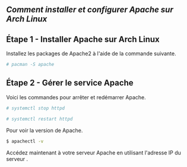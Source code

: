 ## _Comment installer et configurer Apache sur Arch Linux_

## Étape 1 - Installer Apache sur Arch Linux

Installez les packages de Apache2 à l'aide de la commande suivante. 

```sh
# pacman -S apache
```

## Étape 2 - Gérer le service Apache

Voici les commandes pour arrêter et redémarrer Apache.

```sh
# systemctl stop httpd
```
```sh
# systemctl restart httpd
```

Pour voir la version de Apache.

```sh
$ apachectl -v
```

Accédez maintenant à votre serveur Apache en utilisant l'adresse IP du serveur .
